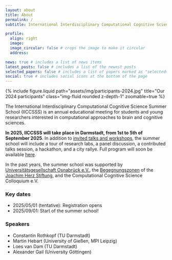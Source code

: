 ```yaml
---
layout: about
title: About
permalink: /
subtitle: International Interdisciplinary Computational Cognitive Science Summer School

profile:
  align: right
  image:
  image_circular: false # crops the image to make it circular
  address:

news: true # includes a list of news items
latest_posts: false # includes a list of the newest posts
selected_papers: false # includes a list of papers marked as "selected={true}"
social: true # includes social icons at the bottom of the page
---
```


<div class="row mt-3">
    <div class="col-sm mt-3 mt-md-0">
        {% include figure.liquid path="assets/img/participants-2024.jpg" title="Our 2024 participants" class="img-fluid rounded z-depth-1" zoomable=true %}
    </div>
</div>

The International Interdisciplinary Computational Cognitive Science Summer School (IICCSSS) is an annual educational meeting for students and young researchers interested in computational approaches to brain and cognitive sciences.

**In 2025, IICCSSS will take place in Darmstadt, from 1st to 5th of September 2025**. In addition to [invited talks and workshops](/speakers/), the summer school will include a tour of research labs, a panel discussion, a contributed talks session, a hackathon, and a city rallye. Full program will soon be available [here](/program/).

In the past years, the summer school was supported by [Universitätsgesellschaft Osnabrück e.V.](https://www.uni-osnabrueck.de/universitaet/foerderung-und-sponsoring/kreis-der-foerderer/universitaetsgesellschaft/), the [Begegnungszonen](https://www.joachim-herz-stiftung.de/was-wir-tun/naturwissenschaften-begreifen/wissenschaftlicher-nachwuchs/begegnungszonen) of the [Joachim Herz Stiftung](https://www.joachim-herz-stiftung.de/en), and the Computational Cognitive Science Colloquium e.V.

### Key dates

- 2025/05/01 (tentative): Registration opens
- 2025/09/01: Start of the summer school!

### Speakers

- Constantin Rothkopf (TU Darmstadt)
- Martin Hebart (University of Gießen, MPI Leipzig)
- Loes van Dam (TU Darmstadt)
- Alexander Gail (University Göttingen)
